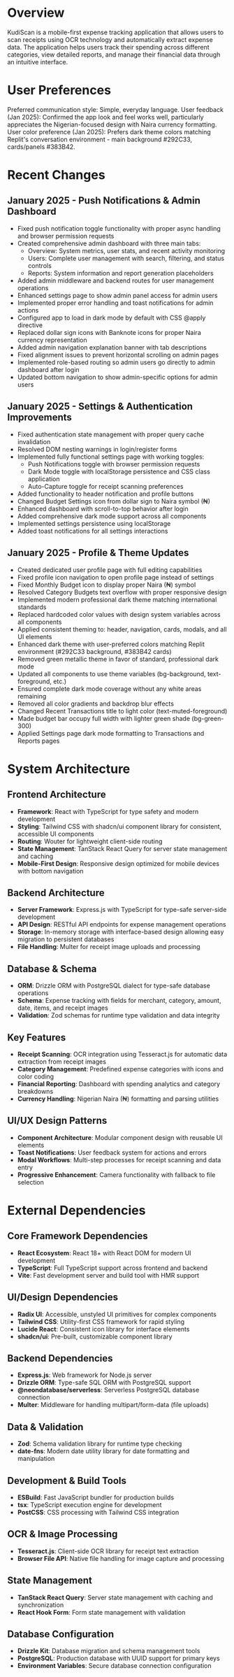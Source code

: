 # Overview

KudiScan is a mobile-first expense tracking application that allows users to scan receipts using OCR technology and automatically extract expense data. The application helps users track their spending across different categories, view detailed reports, and manage their financial data through an intuitive interface.

# User Preferences

Preferred communication style: Simple, everyday language.
User feedback (Jan 2025): Confirmed the app look and feel works well, particularly appreciates the Nigerian-focused design with Naira currency formatting.
User color preference (Jan 2025): Prefers dark theme colors matching Replit's conversation environment - main background #292C33, cards/panels #383B42.

# Recent Changes

## January 2025 - Push Notifications & Admin Dashboard
- Fixed push notification toggle functionality with proper async handling and browser permission requests
- Created comprehensive admin dashboard with three main tabs:
  * Overview: System metrics, user stats, and recent activity monitoring
  * Users: Complete user management with search, filtering, and status controls
  * Reports: System information and report generation placeholders
- Added admin middleware and backend routes for user management operations
- Enhanced settings page to show admin panel access for admin users
- Implemented proper error handling and toast notifications for admin actions
- Configured app to load in dark mode by default with CSS @apply directive
- Replaced dollar sign icons with Banknote icons for proper Naira currency representation
- Added admin navigation explanation banner with tab descriptions
- Fixed alignment issues to prevent horizontal scrolling on admin pages
- Implemented role-based routing so admin users go directly to admin dashboard after login
- Updated bottom navigation to show admin-specific options for admin users

## January 2025 - Settings & Authentication Improvements
- Fixed authentication state management with proper query cache invalidation
- Resolved DOM nesting warnings in login/register forms
- Implemented fully functional settings page with working toggles:
  * Push Notifications toggle with browser permission requests
  * Dark Mode toggle with localStorage persistence and CSS class application
  * Auto-Capture toggle for receipt scanning preferences
- Added functionality to header notification and profile buttons
- Changed Budget Settings icon from dollar sign to Naira symbol (₦)
- Enhanced dashboard with scroll-to-top behavior after login
- Added comprehensive dark mode support across all components
- Implemented settings persistence using localStorage
- Added toast notifications for all settings interactions

## January 2025 - Profile & Theme Updates
- Created dedicated user profile page with full editing capabilities
- Fixed profile icon navigation to open profile page instead of settings
- Fixed Monthly Budget icon to display proper Naira (₦) symbol
- Resolved Category Budgets text overflow with proper responsive design
- Implemented modern professional dark theme matching international standards
- Replaced hardcoded color values with design system variables across all components
- Applied consistent theming to: header, navigation, cards, modals, and all UI elements
- Enhanced dark theme with user-preferred colors matching Replit environment (#292C33 background, #383B42 cards)
- Removed green metallic theme in favor of standard, professional dark mode
- Updated all components to use theme variables (bg-background, text-foreground, etc.)
- Ensured complete dark mode coverage without any white areas remaining
- Removed all color gradients and backdrop blur effects
- Changed Recent Transactions title to light color (text-muted-foreground)
- Made budget bar occupy full width with lighter green shade (bg-green-300)
- Applied Settings page dark mode formatting to Transactions and Reports pages

# System Architecture

## Frontend Architecture
- **Framework**: React with TypeScript for type safety and modern development
- **Styling**: Tailwind CSS with shadcn/ui component library for consistent, accessible UI components
- **Routing**: Wouter for lightweight client-side routing
- **State Management**: TanStack React Query for server state management and caching
- **Mobile-First Design**: Responsive design optimized for mobile devices with bottom navigation

## Backend Architecture
- **Server Framework**: Express.js with TypeScript for type-safe server-side development
- **API Design**: RESTful API endpoints for expense management operations
- **Storage**: In-memory storage with interface-based design allowing easy migration to persistent databases
- **File Handling**: Multer for receipt image uploads and processing

## Database & Schema
- **ORM**: Drizzle ORM with PostgreSQL dialect for type-safe database operations
- **Schema**: Expense tracking with fields for merchant, category, amount, date, items, and receipt images
- **Validation**: Zod schemas for runtime type validation and data integrity

## Key Features
- **Receipt Scanning**: OCR integration using Tesseract.js for automatic data extraction from receipt images
- **Category Management**: Predefined expense categories with icons and color coding
- **Financial Reporting**: Dashboard with spending analytics and category breakdowns
- **Currency Handling**: Nigerian Naira (₦) formatting and parsing utilities

## UI/UX Design Patterns
- **Component Architecture**: Modular component design with reusable UI elements
- **Toast Notifications**: User feedback system for actions and errors
- **Modal Workflows**: Multi-step processes for receipt scanning and data entry
- **Progressive Enhancement**: Camera functionality with fallback to file selection

# External Dependencies

## Core Framework Dependencies
- **React Ecosystem**: React 18+ with React DOM for modern UI development
- **TypeScript**: Full TypeScript support across frontend and backend
- **Vite**: Fast development server and build tool with HMR support

## UI/Design Dependencies
- **Radix UI**: Accessible, unstyled UI primitives for complex components
- **Tailwind CSS**: Utility-first CSS framework for rapid styling
- **Lucide React**: Consistent icon library for interface elements
- **shadcn/ui**: Pre-built, customizable component library

## Backend Dependencies
- **Express.js**: Web framework for Node.js server
- **Drizzle ORM**: Type-safe SQL ORM with PostgreSQL support
- **@neondatabase/serverless**: Serverless PostgreSQL database connection
- **Multer**: Middleware for handling multipart/form-data (file uploads)

## Data & Validation
- **Zod**: Schema validation library for runtime type checking
- **date-fns**: Modern date utility library for date formatting and manipulation

## Development & Build Tools
- **ESBuild**: Fast JavaScript bundler for production builds
- **tsx**: TypeScript execution engine for development
- **PostCSS**: CSS processing with Tailwind CSS integration

## OCR & Image Processing
- **Tesseract.js**: Client-side OCR library for receipt text extraction
- **Browser File API**: Native file handling for image capture and processing

## State Management
- **TanStack React Query**: Server state management with caching and synchronization
- **React Hook Form**: Form state management with validation

## Database Configuration
- **Drizzle Kit**: Database migration and schema management tools
- **PostgreSQL**: Production database with UUID support for primary keys
- **Environment Variables**: Secure database connection configuration